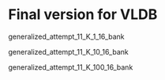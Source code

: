 # Final version for VLDB

generalized_attempt_11_K_1_16_bank

generalized_attempt_11_K_10_16_bank

generalized_attempt_11_K_100_16_bank

